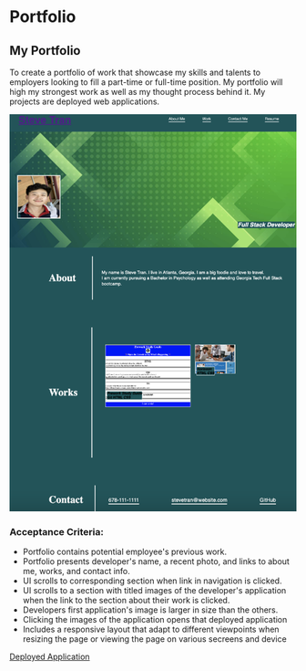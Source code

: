 # Portfolio
## My Portfolio

To create a portfolio of work that showcase my skills and talents to employers looking to fill a part-time or full-time position. My portfolio will high my strongest work as well as my thought process behind it. My projects are deployed web applications.

 ![](./assets/images/screenshot-portfolio.png)
 
### Acceptance Criteria:

- Portfolio contains potential employee's previous work.
- Portfolio presents developer's name, a recent photo, and links to about me, works, and contact info.
- UI scrolls to corresponding section when link in navigation is clicked.
- UI scrolls to a section with titled images of the developer's application when the link to the section about their work is clicked.
- Developers first application's image is larger in size than the others.
- Clicking the images of the application opens that deployed application
- Includes a responsive layout that adapt to different viewpoints when resizing the page or viewing the page on various secreens and device

[Deployed Application](https://stran0430.github.io/Portfolio/)
